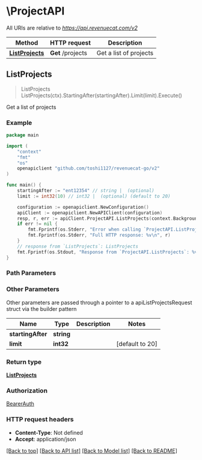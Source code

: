 # \ProjectAPI

All URIs are relative to *https://api.revenuecat.com/v2*

Method | HTTP request | Description
------------- | ------------- | -------------
[**ListProjects**](ProjectAPI.md#ListProjects) | **Get** /projects | Get a list of projects



## ListProjects

> ListProjects ListProjects(ctx).StartingAfter(startingAfter).Limit(limit).Execute()

Get a list of projects



### Example

```go
package main

import (
	"context"
	"fmt"
	"os"
	openapiclient "github.com/toshi1127/revenuecat-go/v2"
)

func main() {
	startingAfter := "ent12354" // string |  (optional)
	limit := int32(10) // int32 |  (optional) (default to 20)

	configuration := openapiclient.NewConfiguration()
	apiClient := openapiclient.NewAPIClient(configuration)
	resp, r, err := apiClient.ProjectAPI.ListProjects(context.Background()).StartingAfter(startingAfter).Limit(limit).Execute()
	if err != nil {
		fmt.Fprintf(os.Stderr, "Error when calling `ProjectAPI.ListProjects``: %v\n", err)
		fmt.Fprintf(os.Stderr, "Full HTTP response: %v\n", r)
	}
	// response from `ListProjects`: ListProjects
	fmt.Fprintf(os.Stdout, "Response from `ProjectAPI.ListProjects`: %v\n", resp)
}
```

### Path Parameters



### Other Parameters

Other parameters are passed through a pointer to a apiListProjectsRequest struct via the builder pattern


Name | Type | Description  | Notes
------------- | ------------- | ------------- | -------------
 **startingAfter** | **string** |  | 
 **limit** | **int32** |  | [default to 20]

### Return type

[**ListProjects**](ListProjects.md)

### Authorization

[BearerAuth](../README.md#BearerAuth)

### HTTP request headers

- **Content-Type**: Not defined
- **Accept**: application/json

[[Back to top]](#) [[Back to API list]](../README.md#documentation-for-api-endpoints)
[[Back to Model list]](../README.md#documentation-for-models)
[[Back to README]](../README.md)

